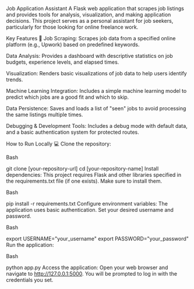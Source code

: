 Job Application Assistant
A Flask web application that scrapes job listings and provides tools for analysis, visualization, and making application decisions. This project serves as a personal assistant for job seekers, particularly for those looking for online freelance work.

Key Features 🤖
Job Scraping: Scrapes job data from a specified online platform (e.g., Upwork) based on predefined keywords.

Data Analysis: Provides a dashboard with descriptive statistics on job budgets, experience levels, and elapsed times.

Visualization: Renders basic visualizations of job data to help users identify trends.

Machine Learning Integration: Includes a simple machine learning model to predict which jobs are a good fit and which to skip.

Data Persistence: Saves and loads a list of "seen" jobs to avoid processing the same listings multiple times.

Debugging & Development Tools: Includes a debug mode with default data, and a basic authentication system for protected routes.

How to Run Locally 💻
Clone the repository:

Bash

git clone [your-repository-url]
cd [your-repository-name]
Install dependencies:
This project requires Flask and other libraries specified in the requirements.txt file (if one exists). Make sure to install them.

Bash

pip install -r requirements.txt
Configure environment variables:
The application uses basic authentication. Set your desired username and password.

Bash

export USERNAME="your_username"
export PASSWORD="your_password"
Run the application:

Bash

python app.py
Access the application:
Open your web browser and navigate to http://127.0.0.1:5000. You will be prompted to log in with the credentials you set.
